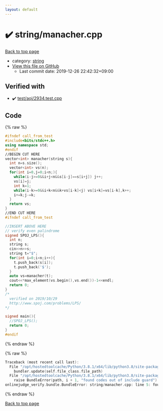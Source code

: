 ```yaml
---
layout: default
---
```


<!-- mathjax config similar to math.stackexchange -->
<script type="text/javascript" async
  src="https://cdnjs.cloudflare.com/ajax/libs/mathjax/2.7.5/MathJax.js?config=TeX-MML-AM_CHTML">
</script>
<script type="text/x-mathjax-config">
  MathJax.Hub.Config({
    TeX: { equationNumbers: { autoNumber: "AMS" }},
    tex2jax: {
      inlineMath: [ ['$','$'] ],
      processEscapes: true
    },
    "HTML-CSS": { matchFontHeight: false },
    displayAlign: "left",
    displayIndent: "2em"
  });
</script>

<script type="text/javascript" src="https://cdnjs.cloudflare.com/ajax/libs/jquery/3.4.1/jquery.min.js"></script>
<script src="https://cdn.jsdelivr.net/npm/jquery-balloon-js@1.1.2/jquery.balloon.min.js" integrity="sha256-ZEYs9VrgAeNuPvs15E39OsyOJaIkXEEt10fzxJ20+2I=" crossorigin="anonymous"></script>
<script type="text/javascript" src="../../assets/js/copy-button.js"></script>
<link rel="stylesheet" href="../../assets/css/copy-button.css" />


# :heavy_check_mark: string/manacher.cpp

<a href="../../index.html">Back to top page</a>

* category: <a href="../../index.html#b45cffe084dd3d20d928bee85e7b0f21">string</a>
* <a href="{{ site.github.repository_url }}/blob/master/string/manacher.cpp">View this file on GitHub</a>
    - Last commit date: 2019-12-26 22:42:32+09:00




## Verified with

* :heavy_check_mark: <a href="../../verify/test/aoj/2934.test.cpp.html">test/aoj/2934.test.cpp</a>


## Code

<a id="unbundled"></a>
{% raw %}
```cpp
#ifndef call_from_test
#include<bits/stdc++.h>
using namespace std;
#endif
//BEGIN CUT HERE
vector<int> manacher(string s){
  int n=s.size();
  vector<int> vs(n);
  for(int i=0,j=0;i<n;){
    while(i-j>=0&&i+j<n&&s[i-j]==s[i+j]) j++;
    vs[i]=j;
    int k=1;
    while(i-k>=0&&i+k<n&&k+vs[i-k]<j) vs[i+k]=vs[i-k],k++;
    i+=k;j-=k;
  }
  return vs;
}
//END CUT HERE
#ifndef call_from_test

//INSERT ABOVE HERE
// verify even palindrome
signed SPOJ_LPS(){
  int n;
  string s;
  cin>>n>>s;
  string t="$";
  for(int i=0;i<n;i++){
    t.push_back(s[i]);
    t.push_back('$');
  }
  auto vs=manacher(t);
  cout<<*max_element(vs.begin(),vs.end())-1<<endl;
  return 0;
}
/*
  verified on 2019/10/29
  http://www.spoj.com/problems/LPS/
*/

signed main(){
  //SPOJ_LPS();
  return 0;
}
#endif

```
{% endraw %}

<a id="bundled"></a>
{% raw %}
```cpp
Traceback (most recent call last):
  File "/opt/hostedtoolcache/Python/3.8.1/x64/lib/python3.8/site-packages/onlinejudge_verify/docs.py", line 340, in write_contents
    bundler.update(self.file_class.file_path)
  File "/opt/hostedtoolcache/Python/3.8.1/x64/lib/python3.8/site-packages/onlinejudge_verify/bundle.py", line 123, in update
    raise BundleError(path, i + 1, "found codes out of include guard")
onlinejudge_verify.bundle.BundleError: string/manacher.cpp: line 5: found codes out of include guard

```
{% endraw %}

<a href="../../index.html">Back to top page</a>

